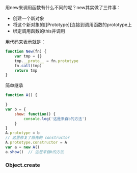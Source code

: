 用new来调用函数有什么不同的呢？new其实做了三件事：

* 创建一个新对象
* 将这个新对象的[[Prototype]]连接到调用函数的prototype上
* 绑定调用函数的this并调用

用代码来表示就是：
```js
function New(fn) {
    var tmp = {}
    tmp.__proto__ = fn.prototype
    fn.call(tmp)
    return tmp
}
```

简单继承
```js
function A() {
    
}
var b = {
    show: function() {
        console.log('这是来自b的方法')
    }
}
A.prototype = b
// 这里修复了原先的 constructor
A.prototype.constructor = A
var a = new A()
a.show()  // 这是来自b的方法
```

### Object.create